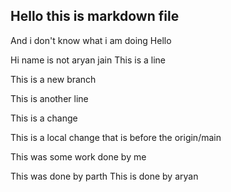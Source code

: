 ## Hello this is markdown file

And i don't know what i am doing
Hello

Hi name is not aryan jain
This is a line

This is a new branch

This is another line

This is a change

This is a local change that is before the origin/main

This was some work done by me

This was done by parth
This is done by aryan
